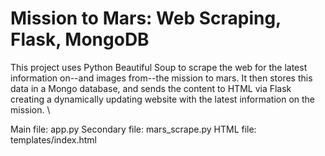 # Mission to Mars: Web Scraping, Flask, MongoDB

This project uses Python Beautiful Soup to scrape the web for the latest information on--and images from--the mission to mars. It then stores this data in a Mongo database, and sends the content to HTML via Flask creating a dynamically updating website with the latest information on the mission. \

Main file: app.py
Secondary file: mars_scrape.py
HTML file: templates/index.html


